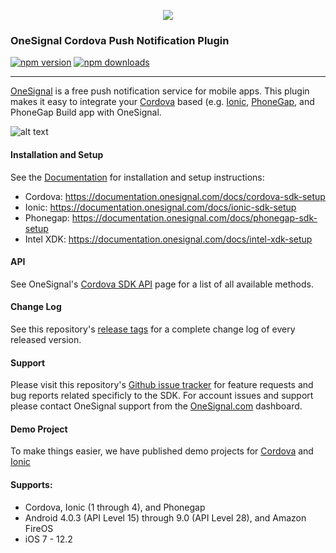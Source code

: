 <p align="center">
  <img src="https://media.onesignal.com/cms/Website%20Layout/logo-red.svg"/>
</p>

### OneSignal Cordova Push Notification Plugin
[![npm version](https://img.shields.io/npm/v/onesignal-cordova-plugin.svg)](https://www.npmjs.com/package/onesignal-cordova-plugin) [![npm downloads](https://img.shields.io/npm/dm/onesignal-cordova-plugin.svg)](https://www.npmjs.com/package/onesignal-cordova-plugin)

---

[OneSignal](https://onesignal.com/) is a free push notification service for mobile apps. This plugin makes it easy to integrate your [Cordova](http://cordova.apache.org/) based (e.g. [Ionic](http://ionicframework.com/), [PhoneGap](https://phonegap.com/), and PhoneGap Build app with OneSignal. 

![alt text](https://onesignal.com/images/android_and_ios_notification_image.gif)

#### Installation and Setup
See the [Documentation](https://documentation.onesignal.com/docs) for installation and setup instructions:
- Cordova: https://documentation.onesignal.com/docs/cordova-sdk-setup
- Ionic: https://documentation.onesignal.com/docs/ionic-sdk-setup
- Phonegap: https://documentation.onesignal.com/docs/phonegap-sdk-setup
- Intel XDK: https://documentation.onesignal.com/docs/intel-xdk-setup

#### API
See OneSignal's [Cordova SDK API](https://documentation.onesignal.com/docs/cordova-sdk) page for a list of all available methods.

#### Change Log
See this repository's [release tags](https://github.com/OneSignal/OneSignal-Cordova-SDK/releases) for a complete change log of every released version.

#### Support
Please visit this repository's [Github issue tracker](https://github.com/OneSignal/OneSignal-Cordova-SDK/issues) for feature requests and bug reports related specificly to the SDK.
For account issues and support please contact OneSignal support from the [OneSignal.com](https://onesignal.com) dashboard.

#### Demo Project
To make things easier, we have published demo projects for [Cordova](https://github.com/OneSignal/OneSignal-Cordova-Example) and [Ionic](https://github.com/OneSignal/OneSignal-Ionic-Example)

#### Supports:
* Cordova, Ionic (1 through 4), and Phonegap
* Android 4.0.3 (API Level 15) through 9.0 (API Level 28), and Amazon FireOS
* iOS 7 - 12.2
